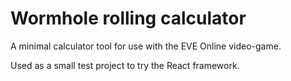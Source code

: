# Wormhole rolling calculator

A minimal calculator tool for use with the EVE Online video-game.

Used as a small test project to try the React framework.